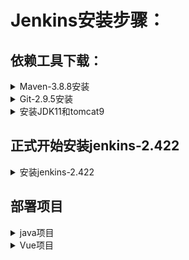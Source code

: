 # Jenkins安装步骤：

## 依赖工具下载：

<details>
<summary>Maven-3.8.8安装</summary>

>

1、下载链接（夸克网盘）：[https://pan.quark.cn/s/1e24cebf5469](https://pan.quark.cn/s/1e24cebf5469)
或者从官网下载
```
wget https://dlcdn.apache.org/maven/maven-3/3.8.8/binaries/apache-maven-3.8.8-bin.tar.gz
```
2、解压安装并移动
```
tar -zxvf apache-maven-3.8.8-src.tar.gz
mv apache-maven-3.8.8 /usr/local/maven
```
3、配置环境变量
> vim /etc/profile.d/jenkins_tools.sh

```
export M2_HOME=/usr/local/maven 
export M2=$M2_HOME/bin 
PATH=$M2:$PATH:$HOME/bin:/usr/local/git/bin 
export MAVEN_HOME=/usr/local/maven 
export PATH=${MAVEN_HOME}/bin:$PATH 
```
4、刷新环境变量
```
source /etc/profile.d/jenkins_tools.sh
```
</details>

<details>
<summary>Git-2.9.5安装</summary>

>

下载链接（夸克网盘）：[https://pan.quark.cn/s/ded8b6c5488f](https://pan.quark.cn/s/ded8b6c5488f) ，使用此方式下载可跳过第2步
1、安装依赖
```
yum install curl-devel expat-devel gettext-devel openssl-devel zlib-devel gcc perl-ExtUtils-MakeMaker     fontconfig  -y
```
2、安装git
```
wget https://mirrors.edge.kernel.org/pub/software/scm/git/git-2.9.5.tar.gz
```
3、解压并进入到解压目录
```
tar -zxvf git-2.9.5.tar.gz  && cd git-2.9.5/
```
4、编译并安装在/usr/local/git 目录下
```
make prefix=/usr/local/git all && make prefix=/usr/local/git install
```
5、添加环境变量
> vim /etc/bashrc 

```
PATH=$PATH:$HOME/bin:/usr/local/git/bin
```
6、刷新环境变量
```
source /etc/bashrc
```
</details>

<details>
<summary>安装JDK11和tomcat9</summary>

>

1、安装JDK11，下载链接（夸克网盘）：[https://pan.quark.cn/s/695de4a60e36](https://pan.quark.cn/s/695de4a60e36)
2、安装tomcat9，下载链接（夸克网盘）：[https://pan.quark.cn/s/d85d7ad18015](https://pan.quark.cn/s/d85d7ad18015)
3、解压JDK和tomcat
```
 tar -zxvf jdk-11.0.16_linux-x64_bin.tar.gz && tar -zxvf apache-tomcat-9.0.79.tar.gz 
```
4、移动并重命名
```
mv jdk-11.0.16 /usr/local/java && mv apache-tomcat-9.0.79 /usr/local/tomcat
```
5、添加环境变量
> vim /etc/profile.d/java.sh

```
TOMCAT_HOME=/usr/local/tomcat
JAVA_HOME=/usr/local/java
PATH=$TOMCAT_HOME/bin:$JAVA_HOME/bin:$PATH
export TOMCAT_HOME JAVA_HOME PATH
```
6、刷新环境变量
```
source /etc/profile.d/java.sh
```
</details>

## 正式开始安装jenkins-2.422
<details>
<summary>安装jenkins-2.422</summary>

>

1、下载jenkins，下载链接（夸克网盘）：[https://pan.quark.cn/s/f01fe8312095](https://pan.quark.cn/s/f01fe8312095)
2、删除tomcat下webapp所有文件
```
rm -rf /usr/local/tomcat/webapps/*
```
3、复制jenkins.war到webapp下
```
cp jenkins.war /usr/local/tomcat/webapps/
```
4、启动tomcat并访问（本机ip:8080/jenkins）
```
 /usr/local/tomcat/bin/startup.sh
```
5、等待片刻，解锁jenkins
![image](https://github.com/user-attachments/assets/2d793a12-ed80-4eda-87c1-8bb6ee501617)
6、下载插件，等待安装完成
![image](https://github.com/user-attachments/assets/82fb5514-91b7-493b-b9ab-6ce5663c7eb9)
7、创建用户
8、系统配置Manage Jenkins
- system中找到【全局属性】勾选 Environment variables，新增环境变量 JAVA_HOME 和 MAVEN_HOME 后保存。例：
![image](https://github.com/user-attachments/assets/cbe13d85-29d0-41f0-9130-df85530e089f)
- tools中找到【maven配置】填写文件路径 /usr/local/maven/conf/settings.xml。例：
![image](https://github.com/user-attachments/assets/4be23f56-3068-4eff-8049-7cfae2f62925)
- 找到【JDK安装】填写内容。例：
![image](https://github.com/user-attachments/assets/393c1554-0530-4b60-becb-b37072f4dac8)
- 找到【GIt安装】填写内容。例：
![image](https://github.com/user-attachments/assets/e501903f-096d-4d5e-8516-a9b7ab5c1ea6)
- 找到【Maven 安装】填写内容。例：
![image](https://github.com/user-attachments/assets/8fc40f14-cc45-47db-9ead-c603972b630b)

9、点击保存

10、安装如下插件
```
Maven Integration
Deploy to container
GitHub Authentication
GitHub Branch Source  # 默认已安装
Publish Over SSH
```
11、配置ssh

- 生成密钥
```
ssh-keygen 
```
- 将密钥发送到tomcat服务器
 > 填写服务器ip地址

```
 ssh-copy-id -i 192.168.209.11
```
- 查看私钥后复制
```
cat ~/.ssh/id_rsa
```
- 进入系统配置Manage Jenkins点击【system】，在其中找到【Publish over SSH】，粘贴复制的私钥。例：
![image](https://github.com/user-attachments/assets/24811584-5235-48d7-a324-c493d3a16059)
- 新增ssh server，测试成功后点击保存。例：
![image](https://github.com/user-attachments/assets/66176370-48f0-4e77-9e2e-1cce5e031dd6)

**至此安装完成**
</details>

## 部署项目
<details>
<summary>java项目</summary>

>

## Jenkins+Maven+Github+Tomcat 自动化构建打包、部署
1、创建一个maven工程。例：
![image](https://github.com/user-attachments/assets/96d1f4dc-431f-42c2-b9d0-677b0664e551)
2、构建maven项目。例：
![image](https://github.com/user-attachments/assets/f3f43dfa-ad58-4555-b98d-60c9b08529f4)
![image](https://github.com/user-attachments/assets/cd29091e-0f92-4bd5-91fb-7ad204087701)
3、源码管理，可使用【https://github.com/bingyue/easy-springmvc-maven.git】。例：
![image](https://github.com/user-attachments/assets/68ae1a3a-39c8-4e78-a19e-7acd9c01b890)
4、构建触发器，默认选择即可。例：
![image](https://github.com/user-attachments/assets/2792301e-49ca-4aea-9da0-dcebfb8a53d3)
5、设置build，全局选项可填写【clean package -Dmaven.test.skip=true】。例：
![image](https://github.com/user-attachments/assets/90d1d1a3-4fc0-4c2a-839d-380a49619ab6)
6、构建后操作选择ssh，填写完内容后点击保存。例：
![image](https://github.com/user-attachments/assets/f85186a8-97e2-4ec0-abed-175c03f10314)
![image](https://github.com/user-attachments/assets/2292abbc-891a-43fb-b0d7-bd23bd93b848)
7、点击左侧 build now，开始构建。例：
![image](https://github.com/user-attachments/assets/87618709-46c4-46e1-ad9e-8be2a4075057)
**至此完成**
</details>

<details>
<summary>Vue项目</summary>

>

1、创建【Freestyle project】工程。例：
![image](https://github.com/user-attachments/assets/1feaa4f7-e45a-4dce-81e1-fe411aab3e3a)
2、【源码管理】填写项目的仓库地址，并且分支要一致。例：
![image](https://github.com/user-attachments/assets/3e8c2eaf-29ce-4ebf-bfb2-ed95f172609e)
3、【构建后操作】选择ssh。例：
![image](https://github.com/user-attachments/assets/e164f4b4-b4b2-4fde-882f-077b315dae10)
4、填写内容。例：
![image](https://github.com/user-attachments/assets/03a947bf-a181-4e86-b9fc-731d31f42a33)
5、点击保存
6、点击 build now。例：
![image](https://github.com/user-attachments/assets/f6a1831c-bf1e-4773-baa5-32414d57e32c)
**至此完成**




